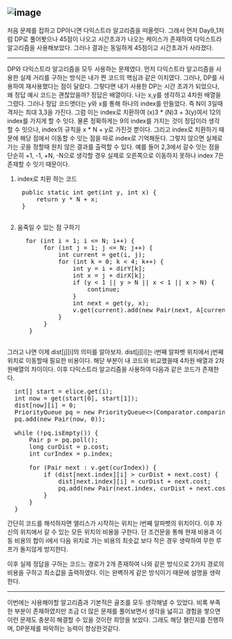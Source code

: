 ![image](https://github.com/user-attachments/assets/260e765b-f56b-40ae-90ce-56a096ca8734)
---
처음 문제를 접하고 DP아니면 다익스트라 알고리즘을 떠올렷다.
그래서 먼저 Day9_1처럼 DP로 풀어봣으나 45점이 나오고 시간초과가 나오는 케이스가 존재하여 다익스트라 알고리즘을 사용해보았다.
그러나 결과는 동일하게 45점이고 시간초과가 사라졌다. 

---
DP와 다익스트라 알고리즘을 모두 사용하는 문제였다.
먼저 다익스트라 알고리즘을 사용한 실제 거리를 구하는 방식은 내가 짠 코드의 핵심과 같은 이치였다.
그러나, DP를 사용하여 재사용했다는 점이 달랐다. 그렇다면 내가 사용한 DP는 시간 초과가 되었으나, 왜 정답 예시 코드는 괜찮았을까?
정답은 배열이다. 나는 x,y를 생각하고 4차원 배열을 그렸다. 그러나 정답 코드엣더는 y와 x를 통해 하나의 index를 만들었다.
즉 N이 3일때 격자는 최대 3,3을 가진다. 그럼 이는 index로 치환하여 (x)3 * (N)3 + 3(y)여서 12의 index를 가지게 할 수 잇다.
물론 정확하게는 9의 index를 가지는 것이 정답이라 생각할 수 잇으나, index의 규칙을 x * N + y로 가진것 뿐이다.
그리고 index로 치환하기 때문에 해당 점에서 이동할 수 잇는 점을 따로 index로 기억해둔다. 그렇지 않으면 실제로 가는 곳을 정할때 원치 않은 결과를 출력할 수 있다.
예를 들어 2,3에서 갈수 잇는 점을 단순히 +1, -1, +N, -N으로 생각할 경우 실제로 오른쪽으로 이동하지 못하나 index 7은 존재할 수 잇기 때문이다.
  1. index로 치환 하는 코드
  <pre>
    public static int get(int y, int x) {
        return y * N + x;
    }
  </pre>
  2. 움죽일 수 있는 점 구하기
  <pre>
     for (int i = 1; i <= N; i++) {
          for (int j = 1; j <= N; j++) {
              int current = get(i, j);
              for (int k = 0; k < 4; k++) {
                  int y = i + dirY[k];
                  int x = j + dirX[k];
                  if (y < 1 || y > N || x < 1 || x > N) {
                      continue;
                  }
                  int next = get(y, x);
                  v.get(current).add(new Pair(next, A[current] + A[next]));
              }
          }
      }
  </pre>

그러고 나면 이제 dist[j][i]의 의미를 알아보자.
dist[j][i]는 i번째 알파벳 위치에서 j번째 위치로 이동할때 필요한 비용이다. 해닫 부분이 내 코드와 비교했을때 4차원 배열과 2차원배열의 차이이다.
이후 다익스트라 알고리즘을 사용하여 다음과 같은 코드가 존재한다.
<pre>
  int[] start = elice.get(i);
  int now = get(start[0], start[1]);
  dist[now][i] = 0;
  PriorityQueue<Pair> pq = new PriorityQueue<>(Comparator.comparingLong(p -> p.cost));
  pq.add(new Pair(now, 0));

  while (!pq.isEmpty()) {
      Pair p = pq.poll();
      long curDist = p.cost;
      int curIndex = p.index;

      for (Pair next : v.get(curIndex)) {
          if (dist[next.index][i] > curDist + next.cost) {
              dist[next.index][i] = curDist + next.cost;
              pq.add(new Pair(next.index, curDist + next.cost));
          }
      }
  }
</pre>
간단히 코드를 해석하자면 앨리스가 시작하는 위치는 i번째 알파벳의 위치이다. 이후 자신의 위치에서 갈 수 있는 모든 위치의 비용을 구한다. 단 조건문을 통해 현재 비용과 이동 비용의 합이 i에서 다음 위치로 가는 비용의 최솟값 보다 작은 경우 생략하여
무한 루프가 돌지않게 방지한다.

이후 실제 정답을 구하는 코드느 경로가 2개 존재하여 나와 같은 방식으로 2가지 경로의 비용을 구하고 최소값을 출력하였다. 이는 완벽하게 같은 방식이기 때문에 설명을 생략한다.

---
이번에는 사용해야할 알고리즘과 기본적은 골조를 모두 생각해낼 수 있었다. 비록 부족한 부분이 존재하였지만 조금 더 많은 문제를 풀어보면서 생각을 넓히고 경험을 쌓으면 이런 문제도 충분히 해결할 수 있을 것이란 희망을 보았다.
그래도 해당 챌린지를 진행하며, DP문제를 파악하는 능력이 향상한것같다.
